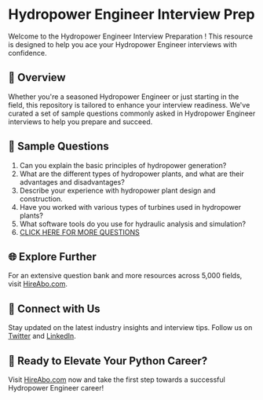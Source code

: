 # Hydropower Engineer Interview Prep

Welcome to the Hydropower Engineer Interview Preparation ! This resource is designed to help you ace your Hydropower Engineer interviews with confidence.

## 🚀 Overview

Whether you're a seasoned Hydropower Engineer or just starting in the field, this repository is tailored to enhance your interview readiness. We've curated a set of sample questions commonly asked in Hydropower Engineer interviews to help you prepare and succeed.

## 📝 Sample Questions

1. Can you explain the basic principles of hydropower generation?
2. What are the different types of hydropower plants, and what are their advantages and disadvantages?
3. Describe your experience with hydropower plant design and construction.
4. Have you worked with various types of turbines used in hydropower plants?
5. What software tools do you use for hydraulic analysis and simulation?
6. [CLICK HERE FOR MORE QUESTIONS](https://hireabo.com/job/20_0_4/Hydropower%20Engineer)

## 🌐 Explore Further

For an extensive question bank and more resources across 5,000 fields, visit [HireAbo.com](https://www.hireabo.com).

## 📱 Connect with Us

Stay updated on the latest industry insights and interview tips. Follow us on [Twitter](https://twitter.com/hireabo) and [LinkedIn](https://www.linkedin.com/in/hire-abo-3609972a8/).

## 🚀 Ready to Elevate Your Python Career?

Visit [HireAbo.com](https://www.hireabo.com) now and take the first step towards a successful Hydropower Engineer career!